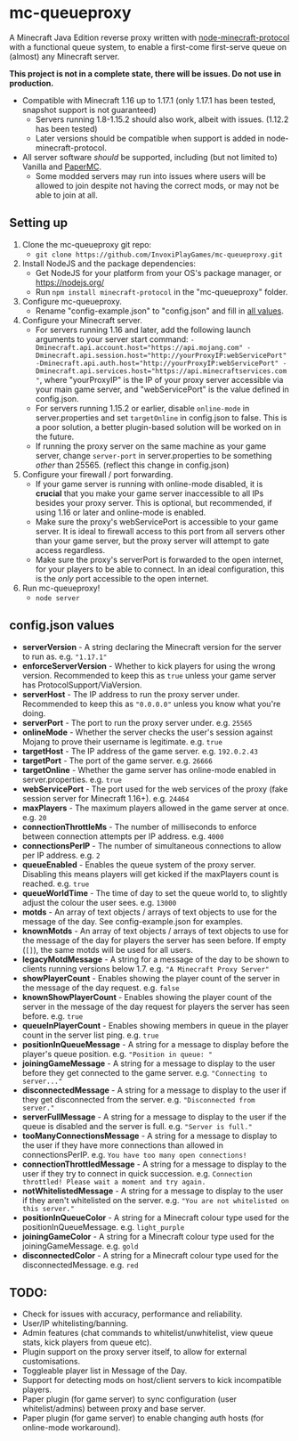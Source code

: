 # mc-queueproxy

A Minecraft Java Edition reverse proxy written with [node-minecraft-protocol](https://github.com/PrismarineJS/node-minecraft-protocol) with a functional queue system, to enable a first-come first-serve queue on (almost) any Minecraft server.

**This project is not in a complete state, there will be issues. Do not use in production.**

- Compatible with Minecraft 1.16 up to 1.17.1 (only 1.17.1 has been tested, snapshot support is not guaranteed)
	- Servers running 1.8-1.15.2 should also work, albeit with issues. (1.12.2 has been tested)
	- Later versions should be compatible when support is added in node-minecraft-protocol.
- All server software *should* be supported, including (but not limited to) Vanilla and [PaperMC](https://papermc.io/).
    - Some modded servers may run into issues where users will be allowed to join despite not having the correct mods, or may not be able to join at all.

## Setting up

1. Clone the mc-queueproxy git repo:
    - `git clone https://github.com/InvoxiPlayGames/mc-queueproxy.git`
2. Install NodeJS and the package dependencies:
    - Get NodeJS for your platform from your OS's package manager, or https://nodejs.org/
	- Run `npm install minecraft-protocol` in the "mc-queueproxy" folder.
3. Configure mc-queueproxy.
    - Rename "config-example.json" to "config.json" and fill in [all values](#config-json-values).
4. Configure your Minecraft server.
    - For servers running 1.16 and later, add the following launch arguments to your server start command: `-Dminecraft.api.account.host="https://api.mojang.com" -Dminecraft.api.session.host="http://yourProxyIP:webServicePort" -Dminecraft.api.auth.host="http://yourProxyIP:webServicePort" -Dminecraft.api.services.host="https://api.minecraftservices.com"`, where "yourProxyIP" is the IP of your proxy server accessible via your main game server, and "webServicePort" is the value defined in config.json.
	- For servers running 1.15.2 or earlier, disable `online-mode` in server.properties and set `targetOnline` in config.json to false. This is a poor solution, a better plugin-based solution will be worked on in the future.
	- If running the proxy server on the same machine as your game server, change `server-port` in server.properties to be something *other* than 25565. (reflect this change in config.json)
5. Configure your firewall / port forwarding.
    - If your game server is running with online-mode disabled, it is **crucial** that you make your game server inaccessible to all IPs besides your proxy server. This is optional, but recommended, if using 1.16 or later and online-mode is enabled.
	- Make sure the proxy's webServicePort is accessible to your game server. It is ideal to firewall access to this port from all servers other than your game server, but the proxy server will attempt to gate access regardless.
	- Make sure the proxy's serverPort is forwarded to the open internet, for your players to be able to connect. In an ideal configuration, this is the *only* port accessible to the open internet.
6. Run mc-queueproxy!
    - `node server`

## config.json values

- **serverVersion** - A string declaring the Minecraft version for the server to run as. e.g. `"1.17.1"`
- **enforceServerVersion** - Whether to kick players for using the wrong version. Recommended to keep this as `true` unless your game server has ProtocolSupport/ViaVersion.
- **serverHost** - The IP address to run the proxy server under. Recommended to keep this as `"0.0.0.0"` unless you know what you're doing.
- **serverPort** - The port to run the proxy server under. e.g. `25565`
- **onlineMode** - Whether the server checks the user's session against Mojang to prove their username is legitimate. e.g. `true`
- **targetHost** - The IP address of the game server. e.g. `192.0.2.43`
- **targetPort** - The port of the game server. e.g. `26666`
- **targetOnline** - Whether the game server has online-mode enabled in server.properties. e.g. `true`
- **webServicePort** - The port used for the web services of the proxy (fake session server for Minecraft 1.16+). e.g. `24464`
- **maxPlayers** - The maximum players allowed in the game server at once. e.g. `20`
- **connectionThrottleMs** - The number of milliseconds to enforce between connection attempts per IP address. e.g. `4000`
- **connectionsPerIP** - The number of simultaneous connections to allow per IP address. e.g. `2`
- **queueEnabled** - Enables the queue system of the proxy server. Disabling this means players will get kicked if the maxPlayers count is reached. e.g. `true`
- **queueWorldTime** - The time of day to set the queue world to, to slightly adjust the colour the user sees. e.g. `13000`
- **motds** - An array of text objects / arrays of text objects to use for the message of the day. See config-example.json for examples.
- **knownMotds** - An array of text objects / arrays of text objects to use for the message of the day for players the server has seen before. If empty (`[]`), the same motds will be used for all users.
- **legacyMotdMessage** - A string for a message of the day to be shown to clients running versions below 1.7. e.g. `"A Minecraft Proxy Server"`
- **showPlayerCount** - Enables showing the player count of the server in the message of the day request. e.g. `false`
- **knownShowPlayerCount** - Enables showing the player count of the server in the message of the day request for players the server has seen before. e.g. `true`
- **queueInPlayerCount** - Enables showing members in queue in the player count in the server list ping. e.g. `true`
- **positionInQueueMessage** - A string for a message to display before the player's queue position. e.g. `"Position in queue: "`
- **joiningGameMessage** - A string for a message to display to the user before they get connected to the game server. e.g. `"Connecting to server..."`
- **disconnectedMessage** - A string for a message to display to the user if they get disconnected from the server. e.g. `"Disconnected from server."`
- **serverFullMessage** - A string for a message to display to the user if the queue is disabled and the server is full. e.g. `"Server is full."`
- **tooManyConnectionsMessage** - A string for a message to display to the user if they have more connections than allowed in connectionsPerIP. e.g. `You have too many open connections!`
- **connectionThrottledMessage** - A string for a message to display to the user if they try to connect in quick succession. e.g. `Connection throttled! Please wait a moment and try again.` 
- **notWhitelistedMessage** - A string for a message to display to the user if they aren't whitelisted on the server. e.g. `"You are not whitelisted on this server."`
- **positionInQueueColor** - A string for a Minecraft colour type used for the positionInQueueMessage. e.g. `light_purple`
- **joiningGameColor** - A string for a Minecraft colour type used for the joiningGameMessage. e.g. `gold`
- **disconnectedColor** - A string for a Minecraft colour type used for the disconnectedMessage. e.g. `red` 

## TODO:

- Check for issues with accuracy, performance and reliability.
- User/IP whitelisting/banning.
- Admin features (chat commands to whitelist/unwhitelist, view queue stats, kick players from queue etc).
- Plugin support on the proxy server itself, to allow for external customisations.
- Toggleable player list in Message of the Day.
- Support for detecting mods on host/client servers to kick incompatible players.
- Paper plugin (for game server) to sync configuration (user whitelist/admins) between proxy and base server.
- Paper plugin (for game server) to enable changing auth hosts (for online-mode workaround).
